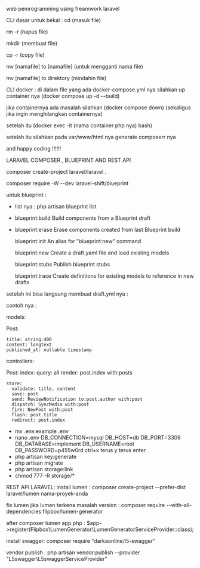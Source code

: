 web pemrogramming using freamwork laravel 

CLI dasar untuk bekal :
cd (masuk file)

rm -r (hapus file)

mkdir (membuat file)

cp -r (copy file)

mv [namafile] to [namafile] (untuk mengganti nama file)

mv [namafile] to direktory (mindahin file)

CLI docker : 
di dalam file yang ada docker-compose.yml nya silahkan up container nya (docker compose up -d --build)

jika containernya ada masalah silahkan (docker compose down) (sekaligus jika ingin menghilangkan containernya)

setelah itu (docker exec -it (nama container php nya) bash)

setelah itu silahkan pada var/www/html nya generate composerr nya 

and happy coding !!!!!!

LARAVEL COMPOSER , BLUEPRINT AND REST API 

composer create-project laravel/laravel .

composer require -W --dev laravel-shift/blueprint

untuk blueprint :
- list nya : php artisan blueprint list

- blueprint:build  Build components from a Blueprint draft
- 
  blueprint:erase  Erase components created from last Blueprint build
  
  blueprint:init   An alias for "blueprint:new" command
  
  blueprint:new    Create a draft.yaml file and load existing models

  blueprint:stubs  Publish blueprint stubs
  
  blueprint:trace  Create definitions for existing models to reference in new drafts

setelah ini bisa langsung membuat draft.yml nya : 

contoh nya : 

models:

  Post:
  
    title: string:400
    content: longtext
    published_at: nullable timestamp

controllers:

  Post:
    index:
      query: all
      render: post.index with:posts

    store:
      validate: title, content
      save: post
      send: ReviewNotification to:post.author with:post
      dispatch: SyncMedia with:post
      fire: NewPost with:post
      flash: post.title
      redirect: post.index


- mv .env.example .env
- nano .env 
DB_CONNECTION=mysql
DB_HOST=db
DB_PORT=3306
DB_DATABASE=implement
DB_USERNAME=root
DB_PASSWORD=p455w0rd
ctrl+x terus y terus enter
- php artisan key:generate
- php artisan migrate
- php artisan storage:link
- chmod 777 -R storage/*

REST API LARAVEL:
install lumen : 
composer create-project --prefer-dist laravel/lumen nama-proyek-anda

fix lumen jika lumen terkena masalah version : 
composer require --with-all-dependencies flipbox/lumen-generator

after composer lumen app.php :
$app->register(Flipbox\LumenGenerator\LumenGeneratorServiceProvider::class);

install swagger:
composer require "darkaonline/l5-swagger"

vendor publish : 
php artisan vendor:publish --provider "L5swagger\L5swaggerServiceProvider"


